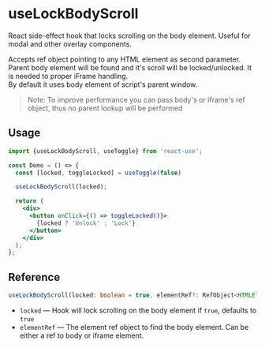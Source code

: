 # useLockBodyScroll

React side-effect hook that locks scrolling on the body element. Useful for modal and other overlay components.

Accepts ref object pointing to any HTML element as second parameter. Parent body element will be found and it's scroll will be locked/unlocked. It is needed to proper iFrame handling.  
By default it uses body element of script's parent window. 

>Note: To improve performance you can pass body's or iframe's ref object, thus no parent lookup will be performed 

## Usage 

```jsx
import {useLockBodyScroll, useToggle} from 'react-use';

const Demo = () => {
  const [locked, toggleLocked] = useToggle(false)

  useLockBodyScroll(locked);

  return (
    <div>
      <button onClick={() => toggleLocked()}>
        {locked ? 'Unlock' : 'Lock'}
      </button>
    </div>
  );
};
```

## Reference

```ts
useLockBodyScroll(locked: boolean = true, elementRef?: RefObject<HTMLElement>);
```

- `locked` &mdash; Hook will lock scrolling on the body element if `true`, defaults to `true`
- `elementRef` &mdash; The element ref object to find the body element. Can be either a ref to body or iframe element.
